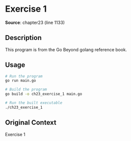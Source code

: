 # Exercise 1

**Source**: chapter23 (line 1133)

## Description

This program is from the Go Beyond golang reference book.

## Usage

```bash
# Run the program
go run main.go

# Build the program
go build -o ch23_exercise_1 main.go

# Run the built executable
./ch23_exercise_1
```

## Original Context

Exercise 1
